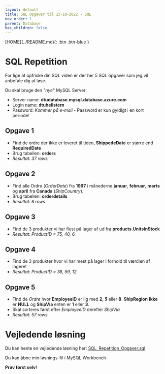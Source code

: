 ```yaml
---
layout: default
title: SQL Opgaver til 13-10-2022 - SQL
nav_order: 1
parent: Database
has_children: false
---
```

<span class="fs-1">
[HOME](../README.md){: .btn .btn-blue }
</span>

# SQL Repetition
For lige at opfriske din SQL viden er der her 5 SQL opgaver som jeg vil anbefale dig at løse.

Du skal bruge den "*nye*" MySQL Server:

- Server name: **dtudatabase.mysql.database.azure.com**
- Login name: **dtuhellstern**
- Password: *Kommer på e-mail* - Password er kun gyldigt i en kort periode!

## Opgave 1
- Find de ordre der ikke er leveret til tiden, **ShippedeDate** er større end **RequiredDate**
- Brug tabellen: **orders**
- *Resultat: 37 rows*

## Opgave 2
- Find alle Ordre (*OrderDate*) fra **1997** i månederne **januar**, **februar**, **marts** og **april** fra **Canada** (*ShipCountry*). 
- Brug tabellen: **orderdetails**
- *Resultat: 8 rows*

## Opgave 3
- Find de 3 produkter vi har flest på lager af ud fra **products.UnitsInStock**
- *Resultat: ProductID = 75, 40, 6*

## Opgave 4
- Find de 3 produkter hvor vi har mest på lager i forhold til værdien af lageret
- *Resultat: ProductID = 38, 59, 12*

## Opgave 5
- Find de *Ordre* hvor **EmployeeID** er lig med **2**, **5** eller **8**. **ShipRegion** **ikke** er **NULL** og **ShipVia** enten er **1** eller **3**. 
- Skal sorteres først efter *EmployeeID* derefter *ShipVia*
- *Resultat: 57 rows*

# Vejledende løsning
Du kan hente en vejledende løsning her: [SQL_Repetition_Opgaver.sql](./filer/SQL_Repetition_Opgaver.sql)

Du kan åbne min løsnings-fil i MySQL Workbench

**Prøv først selv!**

